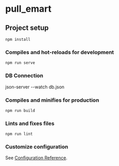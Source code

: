 # pull_emart

## Project setup
```
npm install
```

### Compiles and hot-reloads for development
```
npm run serve
```

### DB Connection
json-server --watch db.json


### Compiles and minifies for production
```
npm run build
```

### Lints and fixes files
```
npm run lint
```

### Customize configuration
See [Configuration Reference](https://cli.vuejs.org/config/).
